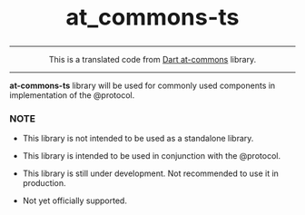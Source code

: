 <h1 align="center" style="font-size: 40px">at_commons-ts</h1>

---

<p align="center">This is a translated code from <a href="https://pub.dev/packages/at_commons">Dart at-commons</a> library.</p>

---

**at-commons-ts** library will be used for commonly used components in implementation of the @protocol.

### NOTE

* This library is not intended to be used as a standalone library.

* This library is intended to be used in conjunction with the @protocol.

* This library is still under development. Not recommended to use it in production.

* Not yet officially supported.
